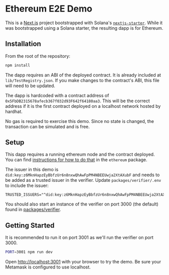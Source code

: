 # Ethereum E2E Demo

This is a [Next.js](https://nextjs.org/) project bootstrapped with Solana's [`nextjs-starter`](https://github.com/solana-labs/wallet-adapter/tree/master/packages/starter/nextjs-starter). While it was bootstrapped using a Solana starter, the resulting dapp is for Ethereum.

## Installation

From the root of the repository:

```sh
npm install
```

The dapp requires an ABI of the deployed contract. It is already included at `lib/TestRegistry.json`. If you make changes to the contract's ABI, this file will need to be updated.

The dapp is hardcoded with a contract address of `0x5FbDB2315678afecb367f032d93F642f64180aa3`. This will be the correct address if it is the first contract deployed on a localhost network hosted by hardhat.

No gas is required to exercise this demo. Since no state is changed, the transaction can be simulated and is free.

## Setup

This dapp requires a running ethereum node and the contract deployed. You can find [instructions for how to do that](https://github.com/circlefin/verity-verifier/blob/master/packages/ethereum/README.md#deployment-and-managing-the-registry) in the `ethereum` package.

The issuer in this demo is `did:key:z6MknHapzEyBbfzUr6n8nxwQhAwFpPM4NBEEUwja2XtAXubF` and needs to be added as a trusted issuer in the verifier. Update `packages/verifier/.env` to include the issuer:

```
TRUSTED_ISSUERS="^did:key:z6MknHapzEyBbfzUr6n8nxwQhAwFpPM4NBEEUwja2XtAXubF$"
```

You should also start an instance of the verifier on port 3000 (the default) found in [packages/verifier](https://github.com/circlefin/verity-verifier/tree/master/packages/verifier#quick-start).

## Getting Started

It is recommended to run it on port 3001 as we'll run the verifier on port 3000.

```sh
PORT=3001 npm run dev
```

Open [http://localhost:3001](http://localhost:3001) with your browser to try the demo. Be sure your Metamask is configured to use localhost.
